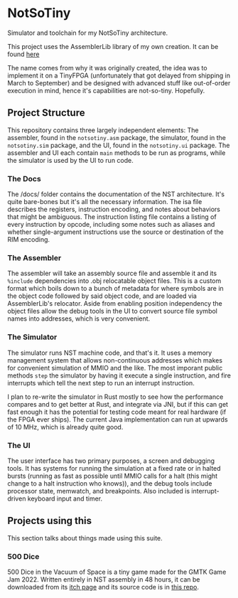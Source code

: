 # NotSoTiny
Simulator and toolchain for my NotSoTiny architecture. 

This project uses the AssemblerLib library of my own creation. It can be found [here](https://github.com/MechaFinch/AssemblerLib)

The name comes from why it was originally created, the idea was to implement it on a TinyFPGA (unfortunately that got delayed from shipping in March to September) and be designed with advanced stuff like out-of-order execution in mind, hence it's capabilities are not-so-tiny. Hopefully.

## Project Structure
This repository contains three largely independent elements: The assembler, found in the `notsotiny.asm` package, the simulator, found in the `notsotiny.sim` package, and the UI, found in the `notsotiny.ui` package. The assembler and UI each contain `main` methods to be run as programs, while the simulator is used by the UI to run code. 

### The Docs
The /docs/ folder contains the documentation of the NST architecture. It's quite bare-bones but it's all the necessary information. The isa file describes the registers, instruction encoding, and notes about behaviors that might be ambiguous. The instruction listing file contains a listing of every instruction by opcode, including some notes such as aliases and whether single-argument instructions use the source or destination of the RIM encoding.

### The Assembler
The assembler will take an assembly source file and assemble it and its `%include` dependencies into .obj relocatable object files. This is a custom format which boils down to a bunch of metadata for where symbols are in the object code followed by said object code, and are loaded via AssemblerLib's relocator. Aside from enabling position independency the object files allow the debug tools in the UI to convert source file symbol names into addresses, which is very convenient.

### The Simulator
The simulator runs NST machine code, and that's it. It uses a memory management system that allows non-continuous addresses which makes for convenient simulation of MMIO and the like. The most imporant public methods `step` the simulator by having it execute a single instruction, and fire interrupts which tell the next step to run an interrupt instruction.

I plan to re-write the simulator in Rust mostly to see how the performance compares and to get better at Rust, and integrate via JNI, but if this can get fast enough it has the potential for testing code meant for real hardware (if the FPGA ever ships). The current Java implementation can run at upwards of 10 MHz, which is already quite good.

### The UI
The user interface has two primary purposes, a screen and debugging tools. It has systems for running the simulation at a fixed rate or in halted bursts (running as fast as possible until MMIO calls for a halt (this might change to a halt instruction who knows)), and the debug tools include processor state, memwatch, and breakpoints. Also included is interrupt-driven keyboard input and timer.

## Projects using this
This section talks about things made using this suite.

### 500 Dice
500 Dice in the Vacuum of Space is a tiny game made for the GMTK Game Jam 2022. Written entirely in NST assembly in 48 hours, it can be downloaded from its [itch page](https://mechafinch.itch.io/500-dice) and its source code is in [this repo](https://github.com/MechaFinch/gmtk-jam-2022).
